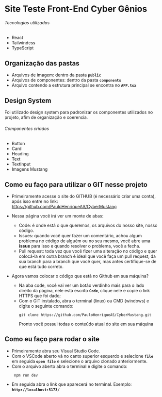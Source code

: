 # Site Teste Front-End Cyber Gênios

###### Tecnologias utilizadas

* React
* Tailwindcss
* TypeScript

## Organização das pastas

* Arquivos de imagem: dentro da pasta **`public`**
* Arquivos de componentes: dentro da pasta **`components`**
* Arquivo contendo a estrutura principal se encontra no **`APP.tsx`**
  
## Design System
Foi utilizado design system para padronizar os componentes utilizados no projeto, afim de organização e coerencia.

###### Componentes criados

* Button
* Card
* Heading
* Text
* TextInput
* Imagens Mustang
  
## Como eu faço para utilizar o GIT nesse projeto 

- Primeiramente acesse o site do GITHUB (é necessário criar uma conta), após isso entre no link: https://github.com/PauloHenriqueAS/CyberMustang

- Nessa página você irá ver um monte de abas:
    - Code: é onde está o que queremos, os arquivos do nosso site, nosso código.
    - Issues: quando você quer fazer um comentário, achou algum problema no código de alguém ou no seu mesmo, você abre uma **issue** para isso e quando resolver o problema, você a fecha.
    - Pull request: toda vez que você fizer uma alteração no código e quer colocá-la em outra branch é ideal que você faça um pull request, da sua branch para a branch que você quer, mas antes certifique-se de que está tudo correto.

- Agora vamos colocar o código que está no Github em sua máquina?
    - Na aba code, você vai ver um botão verdinho mais para o lado direito da página, nele está escrito **`Code`**, clique nele e copie o link HTTPS que foi dado;
    - Com o GIT instalado, abra o terminal (linux) ou CMD (windows) e digite o seguinte comando:
        ```
        git clone https://github.com/PauloHenriqueAS/CyberMustang.git
        ```
        Pronto você possui todas o conteúdo atual do site em sua máquina

## Como eu faço para rodar o site

- Primeiramente abra seu Visual Studio Code.
- Com o VSCode aberto vá no canto superior esquerdo e selecione **`file`** em seguida **`open file`** e selecione o arquivo clonado anteriormente.
- Com o arquivo aberto abra o terminal e digite o comando:
     ```
      npm run dev
     ```
- Em seguida abra o link que aparecerá no terminal. Exemplo: **`http://localhost:5173/`** 
